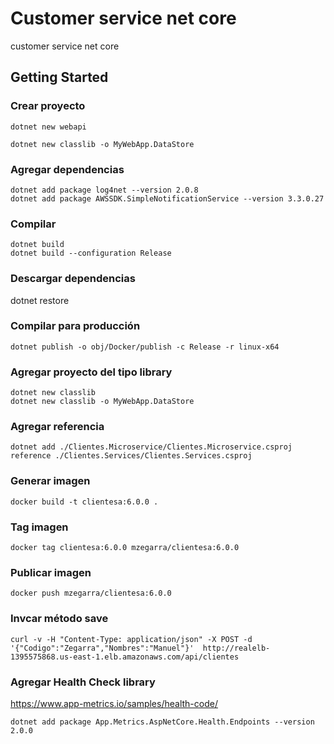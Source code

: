 # Customer service net core
customer service net core


## Getting Started


### Crear proyecto
```
dotnet new webapi
```

```
dotnet new classlib -o MyWebApp.DataStore
```

### Agregar dependencias
```
dotnet add package log4net --version 2.0.8
dotnet add package AWSSDK.SimpleNotificationService --version 3.3.0.27

```

### Compilar
```
dotnet build
dotnet build --configuration Release
```

### Descargar dependencias

dotnet restore

### Compilar para producción
```
dotnet publish -o obj/Docker/publish -c Release -r linux-x64
```

### Agregar proyecto del tipo library

```
dotnet new classlib
dotnet new classlib -o MyWebApp.DataStore
```

### Agregar referencia

```
dotnet add ./Clientes.Microservice/Clientes.Microservice.csproj reference ./Clientes.Services/Clientes.Services.csproj
```

### Generar imagen
```
docker build -t clientesa:6.0.0 .
```

### Tag imagen
```
docker tag clientesa:6.0.0 mzegarra/clientesa:6.0.0
```

### Publicar imagen
```
docker push mzegarra/clientesa:6.0.0
```

### Invcar método save
```
curl -v -H "Content-Type: application/json" -X POST -d '{"Codigo":"Zegarra","Nombres":"Manuel"}'  http://realelb-1395575868.us-east-1.elb.amazonaws.com/api/clientes
```

### Agregar Health Check library
https://www.app-metrics.io/samples/health-code/

```
dotnet add package App.Metrics.AspNetCore.Health.Endpoints --version 2.0.0
```